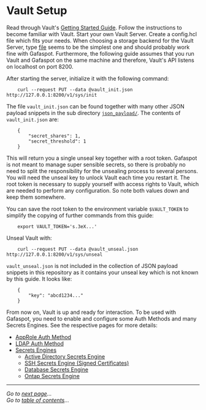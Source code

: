 # Vault Setup

Read through Vault's [Getting Started Guide](https://learn.hashicorp.com/vault/). Follow the instructions to become familiar with Vault. Start your own Vault Server. Create a config.hcl file which fits your needs. When choosing a storage backend for the Vault Server, type [file](https://www.vaultproject.io/docs/configuration/storage/filesystem.html) seems to be the simplest one and should probably work fine with Gafaspot. Furthermore, the following guide assumes that you run Vault and Gafaspot on the same machine and therefore, Vault's API listens on localhost on port 8200.

After starting the server, initialize it with the following command:

```
    curl --request PUT --data @vault_init.json http://127.0.0.1:8200/v1/sys/init
```

The file `vault_init.json` can be found together with many other JSON payload snippets in the sub directory [`json_payload/`](json_payload).
The contents of `vault_init.json` are:

```
    {
        "secret_shares": 1,
        "secret_threshold": 1
    }
```

This will return you a single unseal key together with a root token. Gafaspot is not meant to manage super sensible secrets, so there is probably no need to split the responsibility for the unsealing process to several persons. You will need the unseal key to unlock Vault each time you restart it. The root token is necessary to supply yourself with access rights to Vault, which are needed to perform any configuration. So note both values down and keep them somewhere.

You can save the root token to the environment variable `$VAULT_TOKEN` to simplify the copying of further commands from this guide:

```
    export VAULT_TOKEN='s.3eX...'
```

Unseal Vault with:

```
    curl --request PUT --data @vault_unseal.json http://127.0.0.1:8200/v1/sys/unseal
```

`vault_unseal.json` is not included in the collection of JSON payload snippets in this repository as it contains your unseal key which is not known by this guide. It looks like:

```
    {
        "key": "abcd1234..."
    }
```

From now on, Vault is up and ready for interaction. To be used with Gafaspot, you need to enable and configure some Auth Methods and many Secrets Engines. See the respective pages for more details:

* [AppRole Auth Method](auth_approle.md)
* [LDAP Auth Method](auth_ldap.md)
* [Secrets Engines](secengs_general.md)
    * [Active Directory Secrets Engine](secengs_ad.md)
    * [SSH Secrets Engine (Signed Certificates)](secengs_ssh.md)
    * [Database Secrets Engine](secengs_database.md)
    * [Ontap Secrets Engine](secengs_ontap.md)

---
*Go to [next page](auth_approle.md)...*  
*Go to [table of contents](README.md)...*
